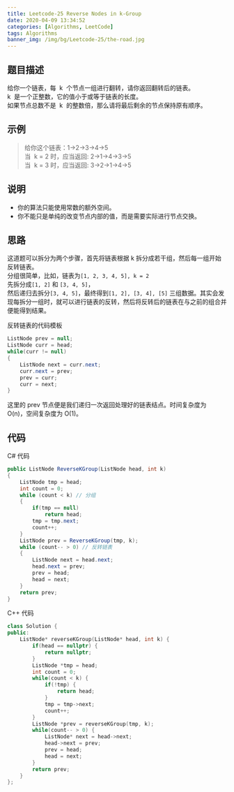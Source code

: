 ```yaml
---
title: Leetcode-25 Reverse Nodes in k-Group
date: 2020-04-09 13:34:52
categories: [Algorithms, LeetCode]
tags: Algorithms
banner_img: /img/bg/Leetcode-25/the-road.jpg
---
```


## 题目描述

给你一个链表，每  k  个节点一组进行翻转，请你返回翻转后的链表。  
k  是一个正整数，它的值小于或等于链表的长度。  
如果节点总数不是  k  的整数倍，那么请将最后剩余的节点保持原有顺序。

## 示例

> 给你这个链表：1->2->3->4->5  
> 当  k = 2 时，应当返回: 2->1->4->3->5  
> 当  k = 3 时，应当返回: 3->2->1->4->5

## 说明

- 你的算法只能使用常数的额外空间。
- 你不能只是单纯的改变节点内部的值，而是需要实际进行节点交换。

## 思路

这道题可以拆分为两个步骤，首先将链表根据 k 拆分成若干组，然后每一组开始反转链表。  
分组很简单，比如，链表为`[1, 2, 3, 4, 5], k = 2`  
先拆分成`[1, 2]` 和 `[3, 4, 5]`，  
然后递归去拆分`[3, 4, 5]`，最终得到`[1, 2], [3, 4], [5]` 三组数据。其实会发现每拆分一组时，就可以进行链表的反转，然后将反转后的链表在与之前的组合并便能得到结果。

反转链表的代码模板

```csharp
ListNode prev = null;
ListNode curr = head;
while(curr != null)
{
    ListNode next = curr.next;
    curr.next = prev;
    prev = curr;
    curr = next;
}
```

这里的 prev 节点便是我们递归一次返回处理好的链表结点。时间复杂度为 O(n)，空间复杂度为 O(1)。

## 代码

C# 代码

```csharp
public ListNode ReverseKGroup(ListNode head, int k)
{
    ListNode tmp = head;
    int count = 0;
    while (count < k) // 分组
    {
        if(tmp == null)
            return head;
        tmp = tmp.next;
        count++;
    }
    ListNode prev = ReverseKGroup(tmp, k);
    while (count-- > 0) // 反转链表
    {
        ListNode next = head.next;
        head.next = prev;
        prev = head;
        head = next;
    }
    return prev;
}
```

C++ 代码

```cpp
class Solution {
public:
    ListNode* reverseKGroup(ListNode* head, int k) {
        if(head == nullptr) {
            return nullptr;
        }
        ListNode *tmp = head;
        int count = 0;
        while(count < k) {
            if(!tmp) {
                return head;
            }
            tmp = tmp->next;
            count++;
        }
        ListNode *prev = reverseKGroup(tmp, k);
        while(count-- > 0) {
            ListNode* next = head->next;
            head->next = prev;
            prev = head;
            head = next;
        }
        return prev;
    }
};
```
